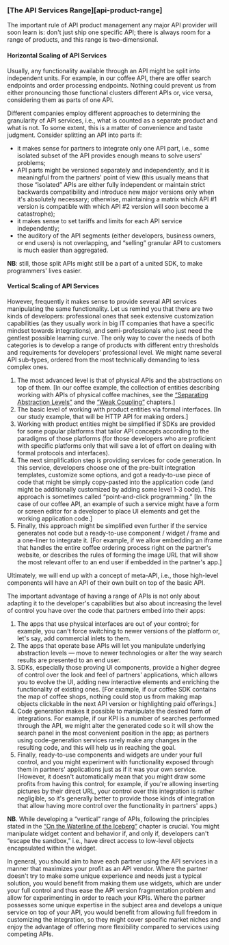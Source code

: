 ### [The API Services Range][api-product-range]

The important rule of API product management any major API provider will soon learn is: don't just ship one specific API; there is always room for a range of products, and this range is two-dimensional.

#### Horizontal Scaling of API Services

Usually, any functionality available through an API might be split into independent units. For example, in our coffee API, there are offer search endpoints and order processing endpoints. Nothing could prevent us from either pronouncing those functional clusters different APIs or, vice versa, considering them as parts of one API.

Different companies employ different approaches to determining the granularity of API services, i.e., what is counted as a separate product and what is not. To some extent, this is a matter of convenience and taste judgment. Consider splitting an API into parts if:
  * it makes sense for partners to integrate only one API part, i.e., some isolated subset of the API provides enough means to solve users' problems;
  * API parts might be versioned separately and independently, and it is meaningful from the partners' point of view (this usually means that those “isolated” APIs are either fully independent or maintain strict backwards compatibility and introduce new major versions only when it's absolutely necessary; otherwise, maintaining a matrix which API \#1 version is compatible with which API \#2 version will soon become a catastrophe);
  * it makes sense to set tariffs and limits for each API service independently;
  * the auditory of the API segments (either developers, business owners, or end users) is not overlapping, and “selling” granular API to customers is much easier than aggregated.

**NB**: still, those split APIs might still be a part of a united SDK, to make programmers' lives easier.

#### Vertical Scaling of API Services

However, frequently it makes sense to provide several API services manipulating the same functionality. Let us remind you that there are two kinds of developers: professional ones that seek extensive customization capabilities (as they usually work in big IT companies that have a specific mindset towards integrations), and semi-professionals who just need the gentlest possible learning curve. The only way to cover the needs of both categories is to develop a range of products with different entry thresholds and requirements for developers' professional level. We might name several API sub-types, ordered from the most technically demanding to less complex ones.
  1. The most advanced level is that of physical APIs and the abstractions on top of them. [In our coffee example, the collection of entities describing working with APIs of physical coffee machines, see the [“Separating Abstraction Levels”](#api-design-separating-abstractions) and the [“Weak Coupling”](#back-compat-weak-coupling) chapters.]
  2. The basic level of working with product entities via formal interfaces. [In our study example, that will be HTTP API for making orders.]
  3. Working with product entities might be simplified if SDKs are provided for some popular platforms that tailor API concepts according to the paradigms of those platforms (for those developers who are proficient with specific platforms only that will save a lot of effort on dealing with formal protocols and interfaces).
  4. The next simplification step is providing services for code generation. In this service, developers choose one of the pre-built integration templates, customize some options, and got a ready-to-use piece of code that might be simply copy-pasted into the application code (and might be additionally customized by adding some level 1-3 code). This approach is sometimes called “point-and-click programming.” [In the case of our coffee API, an example of such a service might have a form or screen editor for a developer to place UI elements and get the working application code.]
  5. Finally, this approach might be simplified even further if the service generates not code but a ready-to-use component / widget / frame and a one-liner to integrate it. [For example, if we allow embedding an iframe that handles the entire coffee ordering process right on the partner's website, or describes the rules of forming the image URL that will show the most relevant offer to an end user if embedded in the partner's app.]

Ultimately, we will end up with a concept of meta-API, i.e., those high-level components will have an API of their own built on top of the basic API.

The important advantage of having a range of APIs is not only about adapting it to the developer's capabilities but also about increasing the level of control you have over the code that partners embed into their apps:
  1. The apps that use physical interfaces are out of your control; for example, you can't force switching to newer versions of the platform or, let's say, add commercial inlets to them.
  2. The apps that operate base APIs will let you manipulate underlying abstraction levels — move to newer technologies or alter the way search results are presented to an end user.
  3. SDKs, especially those proving UI components, provide a higher degree of control over the look and feel of partners' applications, which allows you to evolve the UI, adding new interactive elements and enriching the functionality of existing ones. [For example, if our coffee SDK contains the map of coffee shops, nothing could stop us from making map objects clickable in the next API version or highlighting paid offerings.]
  4. Code generation makes it possible to manipulate the desired form of integrations. For example, if our KPI is a number of searches performed through the API, we might alter the generated code so it will show the search panel in the most convenient position in the app; as partners using code-generation services rarely make any changes in the resulting code, and this will help us in reaching the goal.
  5. Finally, ready-to-use components and widgets are under your full control, and you might experiment with functionality exposed through them in partners' applications just as if it was your own service. (However, it doesn't automatically mean that you might draw some profits from having this control; for example, if you're allowing inserting pictures by their direct URL, your control over this integration is rather negligible, so it's generally better to provide those kinds of integration that allow having more control over the functionality in partners' apps.)

  **NB**. While developing a “vertical” range of APIs, following the principles stated in the [“On the Waterline of the Iceberg”](#back-compat-iceberg-waterline) chapter is crucial. You might manipulate widget content and behavior if, and only if, developers can't “escape the sandbox,” i.e., have direct access to low-level objects encapsulated within the widget.

In general, you should aim to have each partner using the API services in a manner that maximizes your profit as an API vendor. Where the partner doesn't try to make some unique experience and needs just a typical solution, you would benefit from making them use widgets, which are under your full control and thus ease the API version fragmentation problem and allow for experimenting in order to reach your KPIs. Where the partner possesses some unique expertise in the subject area and develops a unique service on top of your API, you would benefit from allowing full freedom in customizing the integration, so they might cover specific market niches and enjoy the advantage of offering more flexibility compared to services using competing APIs.